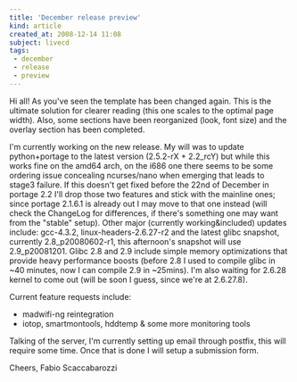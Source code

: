```yaml
---
title: 'December release preview'
kind: article
created_at: 2008-12-14 11:08
subject: livecd
tags:
 - december
 - release
 - preview
---
```

Hi all! As you've seen the template has been changed again. This is the ultimate solution for clearer reading (this one scales to the optimal page width). Also, some sections have been reorganized (look, font size) and the overlay section has been completed.

I'm currently working on the new release. My will was to update python+portage to the latest version (2.5.2-rX + 2.2_rcY) but while this works fine on the amd64 arch, on the i686 one there seems to be some ordering issue concealing ncurses/nano when emerging that leads to stage3 failure. If this doesn't get fixed before the 22nd of December in portage 2.2 I'll drop those two features and stick with the mainline ones; since portage 2.1.6.1 is already out I may move to that one instead (will check the ChangeLog for differences, if there's something one may want from the "stable" setup).
Other major (currently working&included) updates include: gcc-4.3.2, linux-headers-2.6.27-r2 and the latest glibc snapshot, currently 2.8_p20080602-r1, this afternoon's snapshot will use 2.9_p20081201. Glibc 2.8 and 2.9 include simple memory optimizations that provide heavy performance boosts (before 2.8 I used to compile glibc in ~40 minutes, now I can compile 2.9 in ~25mins). I'm also waiting for 2.6.28 kernel to come out (will be soon I guess, since we're at 2.6.27.8).

Current feature requests include:

* madwifi-ng reintegration 
* iotop, smartmontools, hddtemp & some more monitoring tools

Talking of the server, I'm currently setting up email through postfix, this will require some time. Once that is done I will setup a submission form.

Cheers,
Fabio Scaccabarozzi

